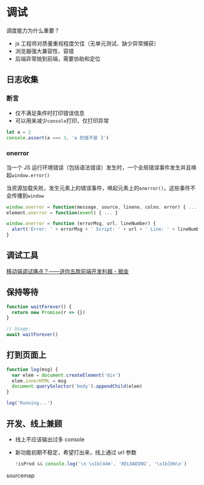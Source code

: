 # 调试

调度能力为什么重要？
- js  工程师对质量重视程度欠佳（无单元测试、缺少异常捕获）
- 浏览器强大兼容性、容错
- 后端异常抛到前端，需要协助和定位

## 日志收集

### 断言

- 仅不满足条件时打印错误信息
- 可以用来减少`console`打印，仅打印异常

```js
let a = 2
console.assert(a === 3, 'a 的值不是 3')
```

### onerror

当一个 JS 运行环境错误（包括语法错误）发生时，一个全局错误事件发生并且唤起`window.error()`

当资源加载失败，发生元素上的错误事件，唤起元素上的`onerror()`，这些事件不会传播到`window`

```js
window.onerror = function(message, source, lineno, colno, error) { ... }
element.onerror = function(event) { ... }

window.onerror = function (errorMsg, url, lineNumber) {
  alert('Error: ' + errorMsg + ' Script: ' + url + ' Line: ' + lineNumber);
}
```

## 调试工具

[移动端调试痛点？——送你五款前端开发利器 - 掘金](https://juejin.im/post/5b72e1f66fb9a009d018fb94)

## 保持等待

```js
function waitForever() {
  return new Promise(r => {})
}

// Usage:
await waitForever()
```

## 打到页面上

```js
function log(msg) {
  var elem = document.createElement('div')
  elem.innerHTML = msg
  document.querySelector('body').appendChild(elem)
}

log('Running...')
```

## 开发、线上兼顾
- 线上不应该输出过多 console
- 新功能初期不稳定，希望打出来，线上通过 url 参数

    ```js
    !isProd && console.log('\n \x1b[44m', 'RELOADING', '\x1b[0m\n')
    ```

sourcemap